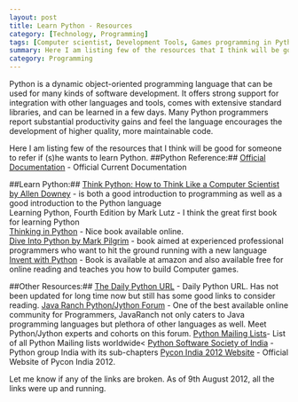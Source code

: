 ```yaml
---
layout: post
title: Learn Python - Resources
category: [Technology, Programming]
tags: [Computer scientist, Development Tools, Games programming in Python, How to Think like a Computer Scientist, Javaranch, Jython, Language, Learn Python, Learning, Mark Lutz, Mark Pilgrim, Palak Mathur, PalakMathur, Programming, python]
summary: Here I am listing few of the resources that I think will be good for someone to refer if (s)he wants to learn Python.
category: Programming
---
```


Python is a dynamic object-oriented programming language that can be used for many kinds of software development. It offers strong support for integration with other languages and tools, comes with extensive standard libraries, and can be learned in a few days. Many Python programmers report substantial productivity gains and feel the language encourages the development of higher quality, more maintainable code.

Here I am listing few of the resources that I think will be good for someone to refer if (s)he wants to learn Python.
##Python Reference:##
[Official Documentation](http://www.python.org/doc/current/) - Official Current Documentation

##Learn Python:##
[Think Python: How to Think Like a Computer Scientist by Allen Downey](http://www.greenteapress.com/thinkpython/) - is both a good introduction to programming as well as a good introduction to the Python language   
Learning Python, Fourth Edition by Mark Lutz - I think the great first book for learning Python  
[Thinking in Python](http://www.mindview.net/Books/TIPython) - Nice book available online.  
[Dive Into Python by Mark Pilgrim](http://www.diveintopython.net/) - book aimed at experienced professional programmers who want to hit the ground running with a new language 
[Invent with Python](http://inventwithpython.com/) - Book is available at amazon and also available free for online reading and teaches you how to build Computer games.

##Other Resources:##
[The Daily Python URL](http://www.pythonware.com/daily/) - Daily Python URL. Has not been updated for long time now but still has some good links to consider reading.
[Java Ranch Python/Jython Forum](http://www.coderanch.com/forums/f-112/Jython-Python) - One of the best available online community for Programmers, JavaRanch not only caters to Java programming languages but plethora of other languages as well. Meet Python/Jython experts and cohorts on this forum.
[Python Mailing Lists](http://mail.python.org/mailman/listinfo)- List of all Python Mailing lists worldwide<
[Python Software Society of India](http://python.org.in/) - Python group India with its sub-chapters
[Pycon India 2012 Website](http://in.pycon.org/2012/) - Official Website of Pycon India 2012.

Let me know if any of the links are broken. As of 9th August 2012, all the links were up and running.
